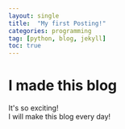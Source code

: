```yaml
---
layout: single
title:  "My first Posting!"
categories: programming
tag: [python, blog, jekyll]
toc: true
---
```


# I made this blog

It's so exciting! 
<br>I will make this blog every day!